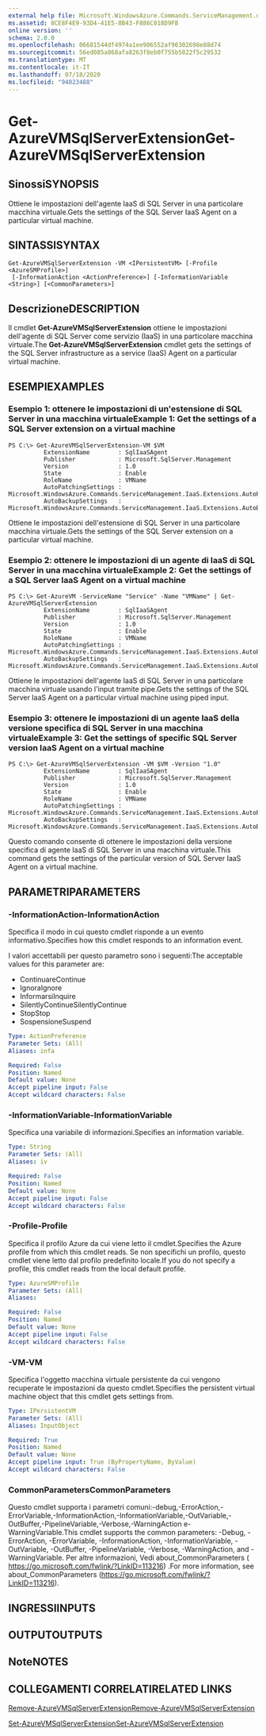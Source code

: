 ```yaml
---
external help file: Microsoft.WindowsAzure.Commands.ServiceManagement.dll-Help.xml
ms.assetid: 8CE8F4E9-93D4-41E5-8B43-F886C018D9FB
online version: ''
schema: 2.0.0
ms.openlocfilehash: 06681544df4974a1ee906552af96302698e88d74
ms.sourcegitcommit: 56ed085a868afa8263f8eb0f755b5822f5c29532
ms.translationtype: MT
ms.contentlocale: it-IT
ms.lasthandoff: 07/18/2020
ms.locfileid: "94023488"
---
```

# <span data-ttu-id="fa43c-101">Get-AzureVMSqlServerExtension</span><span class="sxs-lookup"><span data-stu-id="fa43c-101">Get-AzureVMSqlServerExtension</span></span>

## <span data-ttu-id="fa43c-102">Sinossi</span><span class="sxs-lookup"><span data-stu-id="fa43c-102">SYNOPSIS</span></span>
<span data-ttu-id="fa43c-103">Ottiene le impostazioni dell'agente IaaS di SQL Server in una particolare macchina virtuale.</span><span class="sxs-lookup"><span data-stu-id="fa43c-103">Gets the settings of the SQL Server IaaS Agent on a particular virtual machine.</span></span>

## <span data-ttu-id="fa43c-104">SINTASSI</span><span class="sxs-lookup"><span data-stu-id="fa43c-104">SYNTAX</span></span>

```
Get-AzureVMSqlServerExtension -VM <IPersistentVM> [-Profile <AzureSMProfile>]
 [-InformationAction <ActionPreference>] [-InformationVariable <String>] [<CommonParameters>]
```

## <span data-ttu-id="fa43c-105">Descrizione</span><span class="sxs-lookup"><span data-stu-id="fa43c-105">DESCRIPTION</span></span>
<span data-ttu-id="fa43c-106">Il cmdlet **Get-AzureVMSqlServerExtension** ottiene le impostazioni dell'agente di SQL Server come servizio (IaaS) in una particolare macchina virtuale.</span><span class="sxs-lookup"><span data-stu-id="fa43c-106">The **Get-AzureVMSqlServerExtension** cmdlet gets the settings of the SQL Server infrastructure as a service (IaaS) Agent on a particular virtual machine.</span></span>

## <span data-ttu-id="fa43c-107">ESEMPI</span><span class="sxs-lookup"><span data-stu-id="fa43c-107">EXAMPLES</span></span>

### <span data-ttu-id="fa43c-108">Esempio 1: ottenere le impostazioni di un'estensione di SQL Server in una macchina virtuale</span><span class="sxs-lookup"><span data-stu-id="fa43c-108">Example 1: Get the settings of a SQL Server extension on a virtual machine</span></span>
```
PS C:\> Get-AzureVMSqlServerExtension-VM $VM
          ExtensionName        : SqlIaaSAgent
          Publisher            : Microsoft.SqlServer.Management
          Version              : 1.0
          State                : Enable
          RoleName             : VMName
          AutoPatchingSettings : Microsoft.WindowsAzure.Commands.ServiceManagement.IaaS.Extensions.AutoPatchingSettings
          AutoBackupSettings   : Microsoft.WindowsAzure.Commands.ServiceManagement.IaaS.Extensions.AutoBackupSettings
```

<span data-ttu-id="fa43c-109">Ottiene le impostazioni dell'estensione di SQL Server in una particolare macchina virtuale.</span><span class="sxs-lookup"><span data-stu-id="fa43c-109">Gets the settings of the SQL Server extension on a particular virtual machine.</span></span>

### <span data-ttu-id="fa43c-110">Esempio 2: ottenere le impostazioni di un agente di IaaS di SQL Server in una macchina virtuale</span><span class="sxs-lookup"><span data-stu-id="fa43c-110">Example 2: Get the settings of a SQL Server IaaS Agent on a virtual machine</span></span>
```
PS C:\> Get-AzureVM -ServiceName "Service" -Name "VMName" | Get-AzureVMSqlServerExtension
          ExtensionName        : SqlIaaSAgent
          Publisher            : Microsoft.SqlServer.Management
          Version              : 1.0
          State                : Enable
          RoleName             : VMName
          AutoPatchingSettings : Microsoft.WindowsAzure.Commands.ServiceManagement.IaaS.Extensions.AutoPatchingSettings
          AutoBackupSettings   : Microsoft.WindowsAzure.Commands.ServiceManagement.IaaS.Extensions.AutoBackupSettings
```

<span data-ttu-id="fa43c-111">Ottiene le impostazioni dell'agente IaaS di SQL Server in una particolare macchina virtuale usando l'input tramite pipe.</span><span class="sxs-lookup"><span data-stu-id="fa43c-111">Gets the settings of the SQL Server IaaS Agent on a particular virtual machine using piped input.</span></span>

### <span data-ttu-id="fa43c-112">Esempio 3: ottenere le impostazioni di un agente IaaS della versione specifica di SQL Server in una macchina virtuale</span><span class="sxs-lookup"><span data-stu-id="fa43c-112">Example 3: Get the settings of specific SQL Server version IaaS Agent on a virtual machine</span></span>
```
PS C:\> Get-AzureVMSqlServerExtension -VM $VM -Version "1.0"
          ExtensionName        : SqlIaaSAgent
          Publisher            : Microsoft.SqlServer.Management
          Version              : 1.0
          State                : Enable
          RoleName             : VMName
          AutoPatchingSettings : Microsoft.WindowsAzure.Commands.ServiceManagement.IaaS.Extensions.AutoPatchingSettings
          AutoBackupSettings   : Microsoft.WindowsAzure.Commands.ServiceManagement.IaaS.Extensions.AutoBackupSettings
```

<span data-ttu-id="fa43c-113">Questo comando consente di ottenere le impostazioni della versione specifica di agente IaaS di SQL Server in una macchina virtuale.</span><span class="sxs-lookup"><span data-stu-id="fa43c-113">This command gets the settings of the particular version of SQL Server IaaS Agent on a virtual machine.</span></span>

## <span data-ttu-id="fa43c-114">PARAMETRI</span><span class="sxs-lookup"><span data-stu-id="fa43c-114">PARAMETERS</span></span>

### <span data-ttu-id="fa43c-115">-InformationAction</span><span class="sxs-lookup"><span data-stu-id="fa43c-115">-InformationAction</span></span>
<span data-ttu-id="fa43c-116">Specifica il modo in cui questo cmdlet risponde a un evento informativo.</span><span class="sxs-lookup"><span data-stu-id="fa43c-116">Specifies how this cmdlet responds to an information event.</span></span>

<span data-ttu-id="fa43c-117">I valori accettabili per questo parametro sono i seguenti:</span><span class="sxs-lookup"><span data-stu-id="fa43c-117">The acceptable values for this parameter are:</span></span>

- <span data-ttu-id="fa43c-118">Continuare</span><span class="sxs-lookup"><span data-stu-id="fa43c-118">Continue</span></span>
- <span data-ttu-id="fa43c-119">Ignora</span><span class="sxs-lookup"><span data-stu-id="fa43c-119">Ignore</span></span>
- <span data-ttu-id="fa43c-120">Informarsi</span><span class="sxs-lookup"><span data-stu-id="fa43c-120">Inquire</span></span>
- <span data-ttu-id="fa43c-121">SilentlyContinue</span><span class="sxs-lookup"><span data-stu-id="fa43c-121">SilentlyContinue</span></span>
- <span data-ttu-id="fa43c-122">Stop</span><span class="sxs-lookup"><span data-stu-id="fa43c-122">Stop</span></span>
- <span data-ttu-id="fa43c-123">Sospensione</span><span class="sxs-lookup"><span data-stu-id="fa43c-123">Suspend</span></span>

```yaml
Type: ActionPreference
Parameter Sets: (All)
Aliases: infa

Required: False
Position: Named
Default value: None
Accept pipeline input: False
Accept wildcard characters: False
```

### <span data-ttu-id="fa43c-124">-InformationVariable</span><span class="sxs-lookup"><span data-stu-id="fa43c-124">-InformationVariable</span></span>
<span data-ttu-id="fa43c-125">Specifica una variabile di informazioni.</span><span class="sxs-lookup"><span data-stu-id="fa43c-125">Specifies an information variable.</span></span>

```yaml
Type: String
Parameter Sets: (All)
Aliases: iv

Required: False
Position: Named
Default value: None
Accept pipeline input: False
Accept wildcard characters: False
```

### <span data-ttu-id="fa43c-126">-Profile</span><span class="sxs-lookup"><span data-stu-id="fa43c-126">-Profile</span></span>
<span data-ttu-id="fa43c-127">Specifica il profilo Azure da cui viene letto il cmdlet.</span><span class="sxs-lookup"><span data-stu-id="fa43c-127">Specifies the Azure profile from which this cmdlet reads.</span></span>
<span data-ttu-id="fa43c-128">Se non specifichi un profilo, questo cmdlet viene letto dal profilo predefinito locale.</span><span class="sxs-lookup"><span data-stu-id="fa43c-128">If you do not specify a profile, this cmdlet reads from the local default profile.</span></span>

```yaml
Type: AzureSMProfile
Parameter Sets: (All)
Aliases: 

Required: False
Position: Named
Default value: None
Accept pipeline input: False
Accept wildcard characters: False
```

### <span data-ttu-id="fa43c-129">-VM</span><span class="sxs-lookup"><span data-stu-id="fa43c-129">-VM</span></span>
<span data-ttu-id="fa43c-130">Specifica l'oggetto macchina virtuale persistente da cui vengono recuperate le impostazioni da questo cmdlet.</span><span class="sxs-lookup"><span data-stu-id="fa43c-130">Specifies the persistent virtual machine object that this cmdlet gets settings from.</span></span>

```yaml
Type: IPersistentVM
Parameter Sets: (All)
Aliases: InputObject

Required: True
Position: Named
Default value: None
Accept pipeline input: True (ByPropertyName, ByValue)
Accept wildcard characters: False
```

### <span data-ttu-id="fa43c-131">CommonParameters</span><span class="sxs-lookup"><span data-stu-id="fa43c-131">CommonParameters</span></span>
<span data-ttu-id="fa43c-132">Questo cmdlet supporta i parametri comuni:-debug,-ErrorAction,-ErrorVariable,-InformationAction,-InformationVariable,-OutVariable,-OutBuffer,-PipelineVariable,-Verbose,-WarningAction e-WarningVariable.</span><span class="sxs-lookup"><span data-stu-id="fa43c-132">This cmdlet supports the common parameters: -Debug, -ErrorAction, -ErrorVariable, -InformationAction, -InformationVariable, -OutVariable, -OutBuffer, -PipelineVariable, -Verbose, -WarningAction, and -WarningVariable.</span></span> <span data-ttu-id="fa43c-133">Per altre informazioni, Vedi about_CommonParameters ( https://go.microsoft.com/fwlink/?LinkID=113216) .</span><span class="sxs-lookup"><span data-stu-id="fa43c-133">For more information, see about_CommonParameters (https://go.microsoft.com/fwlink/?LinkID=113216).</span></span>

## <span data-ttu-id="fa43c-134">INGRESSI</span><span class="sxs-lookup"><span data-stu-id="fa43c-134">INPUTS</span></span>

## <span data-ttu-id="fa43c-135">OUTPUT</span><span class="sxs-lookup"><span data-stu-id="fa43c-135">OUTPUTS</span></span>

## <span data-ttu-id="fa43c-136">Note</span><span class="sxs-lookup"><span data-stu-id="fa43c-136">NOTES</span></span>

## <span data-ttu-id="fa43c-137">COLLEGAMENTI CORRELATI</span><span class="sxs-lookup"><span data-stu-id="fa43c-137">RELATED LINKS</span></span>

[<span data-ttu-id="fa43c-138">Remove-AzureVMSqlServerExtension</span><span class="sxs-lookup"><span data-stu-id="fa43c-138">Remove-AzureVMSqlServerExtension</span></span>](./Remove-AzureVMSqlServerExtension.md)

[<span data-ttu-id="fa43c-139">Set-AzureVMSqlServerExtension</span><span class="sxs-lookup"><span data-stu-id="fa43c-139">Set-AzureVMSqlServerExtension</span></span>](./Set-AzureVMSqlServerExtension.md)



